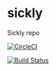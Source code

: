 # sickly
Sickly repo

[![CircleCI](https://circleci.com/gh/yousiftouma/sickly.svg?style=svg&circle-token=2db3dc94ad0ed60a19ba44584ec226031c835505)](https://circleci.com/gh/yousiftouma/sickly)

[![Build Status](https://dev.azure.com/sickly/sickly-api/_apis/build/status/sickly%20-%20CI?branchName=master)](https://dev.azure.com/sickly/sickly-api/_build/latest?definitionId=4&branchName=master)
